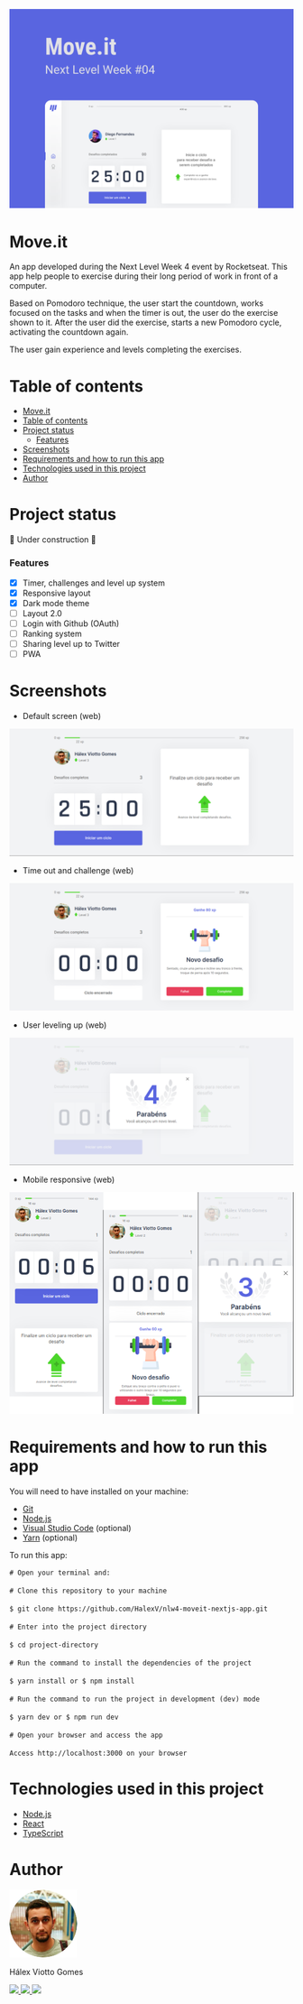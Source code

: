 ![banner](readme_assets/capa.svg)

<h1 id="move-it">Move.it</h1>
<p>
An app developed during the Next Level Week 4 event by Rocketseat. This app help people to exercise during their long period of work in front of a computer.
</p>

<p>
Based on Pomodoro technique, the user start the countdown, works focused on the tasks and when the timer is out, the user do the exercise shown to it. After the user did the exercise, starts a new Pomodoro cycle, activating the countdown again.
</p>

<p>
The user gain experience and levels completing the exercises.
</p>

# Table of contents

<!--ts-->

- [Move.it](#move-it)
- [Table of contents](#table-of-contents)
- [Project status](#project-status)
  - [Features](#features)
- [Screenshots](#screenshots)
- [Requirements and how to run this app](#requirements-and-how-to-run-this-app)
- [Technologies used in this project](#technologies-used-in-this-project)
- [Author](#author)

<!--te-->

# Project status

🚧 Under construction 🚧

### Features

- [x] Timer, challenges and level up system
- [x] Responsive layout
- [x] Dark mode theme
- [ ] Layout 2.0
- [ ] Login with Github (OAuth)
- [ ] Ranking system
- [ ] Sharing level up to Twitter
- [ ] PWA

# Screenshots

- Default screen (web)

![Default screen](readme_assets/default-screen.png)

- Time out and challenge (web)

![Time out and challenge](readme_assets/timeout-and-challenge.png)

- User leveling up (web)

![User leveling up](readme_assets/leveling-up.png)

- Mobile responsive (web)

![Mobile responsive](readme_assets/web-mobile-responsive.png)

# Requirements and how to run this app

You will need to have installed on your machine:

- [Git](https://git-scm.com/)
- [Node.js](https://nodejs.org/en/)
- [Visual Studio Code](https://code.visualstudio.com/) (optional)
- [Yarn](https://yarnpkg.com/) (optional)

To run this app:

```
# Open your terminal and:

# Clone this repository to your machine

$ git clone https://github.com/HalexV/nlw4-moveit-nextjs-app.git

# Enter into the project directory

$ cd project-directory

# Run the command to install the dependencies of the project

$ yarn install or $ npm install

# Run the command to run the project in development (dev) mode

$ yarn dev or $ npm run dev

# Open your browser and access the app

Access http://localhost:3000 on your browser

```

# Technologies used in this project

- [Node.js](https://nodejs.org/en/)
- [React](https://reactjs.org/)
- [TypeScript](https://www.typescriptlang.org/)

# Author

<div>
  <img src="readme_assets/profile-photo.png" alt="Hálex Viotto Gomes" title="Hálex Viotto Gomes" />
  <p>Hálex Viotto Gomes</p>
</div>

<div>
  <a href="https://github.com/HalexV">
    <img src="https://img.shields.io/static/v1?label=GitHub&message=HalexV&color=181717&style=for-the-badge&logo=GitHub"/>
  </a>

  <a href="https://www.linkedin.com/in/h%C3%A1lex-viotto-gomes-5375771a0/">
    <img src="https://img.shields.io/static/v1?label=LinkedIn&message=Hálex Viotto Gomes&color=0A66C2&style=for-the-badge&logo=LinkedIn"/>
  </a>

  <a href="https://app.rocketseat.com.br/me/halex-viotto-gomes-1594515532">
    <img src="https://img.shields.io/static/v1?label=App&message=Rocketseat&color=7159c1&style=for-the-badge&logo="/>
  </a>
</div>
